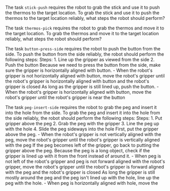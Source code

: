 

The task `stick-push` requires the robot to grab the stick and use it to push the thermos to the target location.
To grab the stick and use it to push the thermos to the target location reliably, what steps the robot should perform?

The task `thermos-pick` requires the robot to grab the thermos and move it to the target location.
To grab the thermos and move it to the target location reliably, what steps the robot should perform?

The task `button-press-side` requires the robot to push the button from the side.
To push the button from the side reliably, the robot should perform the following steps:
    Steps:  1. Line up the gripper as viewed from the side  2. Push the button
    Because we need to press the button from the side, make sure the gripper is horizontally aligned with button.
    - When the robot's gripper is not horizontally aligned with button, move the robot's gripper until the robot's gripper is horizontally aligned with button and the robot's gripper is closed
    As long as the gripper is still lined up, push the button.
    - When the robot's gripper is horizontally aligned with button, move the robot's gripper until the robot's gripper is near the button

The task `peg-insert-side` requires the robot to grab the peg and insert it into the hole from the side.
To grab the peg and insert it into the hole from the side reliably, the robot should perform the following steps:
    Steps:  1. Put gripper above the peg  2. Grab the peg with the gripper  3. Line the peg up with the hole  4. Slide the peg sideways into the hole
    First, put the gripper above the peg.
    - When the robot's gripper is not vertically aligned with the peg, move the robot's gripper until the robot's gripper is vertically aligned with the peg
    If the peg becomes left of the gripper, go back to putting the gripper above the peg. Because the peg is a long object, check if the gripper is lined up with it from the front instead of around it.
    - When peg is not left of the robot's gripper and peg is not forward aligned with the robot's gripper, move the robot's gripper until the robot's gripper is forward aligned with the peg and the robot's gripper is closed
    As long the gripper is still mostly around the peg and the peg isn't lined up with the hole, line up the peg with the hole.
    - When peg is horizontally aligned with hole, move the